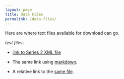 ```yaml
---
layout: page
title: Data Files
permalink: /data-files/
---
```


Here are where text files available for download can go.

_test files_:

* <a href="https://spa-data.github.io/spa-data/textfiles/xml/series2/subseries_II-1.xml">link to Series 2 XML file</a>

* The same link using [markdown](https://spa-data.github.io/spa-data/textfiles/xml/series2/subseries_II-1.xml).

* A relative link to the [same file](../textfiles/xml/series2/subseries_II-1.xml).
